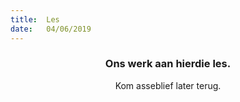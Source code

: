 ```yaml
---
title:  Les
date:   04/06/2019
---
```


### <center>Ons werk aan hierdie les.</center>
<center>Kom asseblief later terug.</center>